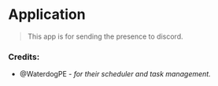 # Application
> This app is for sending the presence to discord.

### Credits:
 - @WaterdogPE - <i>for their scheduler and task management.</i>
